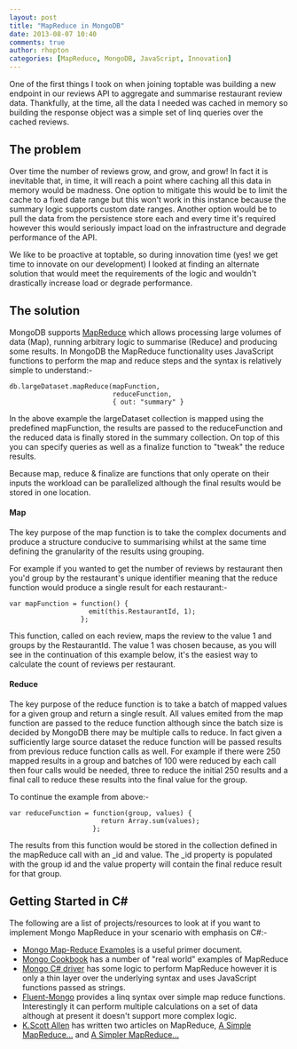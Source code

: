 ```yaml
---
layout: post
title: "MapReduce in MongoDB"
date: 2013-08-07 10:40
comments: true
author: rhopton
categories: [MapReduce, MongoDB, JavaScript, Innovation]
---
```

One of the first things I took on when joining toptable was building a new endpoint in our reviews API to aggregate and summarise restaurant review data. Thankfully, at the time, all the data I needed was cached in memory so building the response object was a simple set of linq queries over the cached reviews.

## The problem ##

Over time the number of reviews grow, and grow, and grow!  In fact it is inevitable that, in time, it will reach a point where caching all this data in memory would be madness.  One option to mitigate this would be to limit the cache to a fixed date range but this won't work in this instance because the summary logic supports custom date ranges.  Another option would be to pull the data from the persistence store each and every time it's required however this would seriously impact load on the infrastructure and degrade performance of the API.

We like to be proactive at toptable, so during innovation time (yes! we get time to innovate on our development) I looked at finding an alternate solution that would meet the requirements of the logic and wouldn't drastically increase load or degrade performance.

## The solution ##

MongoDB supports [MapReduce][1] which allows processing large volumes of data (Map), running arbitrary logic to summarise (Reduce) and producing some results.  In MongoDB the MapReduce functionality uses JavaScript functions to perform the map and reduce steps and the syntax is relatively simple to understand:-

    db.largeDataset.mapReduce(mapFunction, 
                              reduceFunction, 
                              { out: "summary" }

In the above example the largeDataset collection is mapped using the predefined mapFunction, the results are passed to the reduceFunction and the reduced data is finally stored in the summary collection. On top of this you can specify queries as well as a finalize function to "tweak" the reduce results.

Because map, reduce & finalize are functions that only operate on their inputs the workload can be parallelized although the final results would be stored in one location.

#### Map ####

The key purpose of the map function is to take the complex documents and produce a structure conducive to summarising whilst at the same time defining the granularity of the results using grouping.

For example if you wanted to get the number of reviews by restaurant then you'd group by the restaurant's unique identifier meaning that the reduce function would produce a single result for each restaurant:-

    var mapFunction = function() {
                        emit(this.RestaurantId, 1);
                      };

This function, called on each review, maps the review to the value 1 and groups by the RestaurantId.  The value 1 was chosen because, as you will see in the continuation of this example below, it's the easiest way to calculate the count of reviews per restaurant.

#### Reduce ####

The key purpose of the reduce function is to take a batch of mapped values for a given group and return a single result.  All values emited from the map function are passed to the reduce function although since the batch size is decided by MongoDB there may be multiple calls to reduce.  In fact given a sufficiently large source dataset the reduce function will be passed results from previous reduce function calls as well.  For example if there were 250 mapped results in a group and batches of 100 were reduced by each call then four calls would be needed, three to reduce the initial 250 results and a final call to reduce these results into the final value for the group.

To continue the example from above:-

    var reduceFunction = function(group, values) {
                           return Array.sum(values);
                         };

The results from this function would be stored in the collection defined in the mapReduce call with an _id and value.  The _id property is populated with the group id and the value property will contain the final reduce result for that group.

## Getting Started in C# ##

The following are a list of projects/resources to look at if you want to implement Mongo MapReduce in your scenario with emphasis on C#:-

- [Mongo Map-Reduce Examples][2] is a useful primer document.
- [Mongo Cookbook][3] has a number of "real world" examples of MapReduce 
- [Mongo C# driver][4] has some logic to perform MapReduce however it is only a thin layer over the underlying syntax and uses JavaScript functions passed as strings.  
- [Fluent-Mongo][5] provides a linq syntax over simple map reduce functions.  Interestingly it can perform multiple calculations on a set of data although at present it doesn't support more complex logic.
-  [K.Scott Allen][8] has written two articles on MapReduce, [A Simple MapReduce...][6] and [A Simpler MapReduce...][7]

[1]: http://en.wikipedia.org/wiki/MapReduce
[2]: http://docs.mongodb.org/manual/tutorial/map-reduce-examples
[3]: http://cookbook.mongodb.org
[4]: http://docs.mongodb.org/ecosystem/drivers/csharp
[5]: http://github.com/craiggwilson/fluent-mongo/wiki/Map-Reduce
[6]: http://odetocode.com/blogs/scott/archive/2012/03/19/a-simple-mapreduce-with-mongodb-and-c.aspx
[7]: http://odetocode.com/blogs/scott/archive/2012/03/29/a-simpler-mapreduce-with-mongodb-and-c.aspx
[8]: http://twitter.com/odetocode
